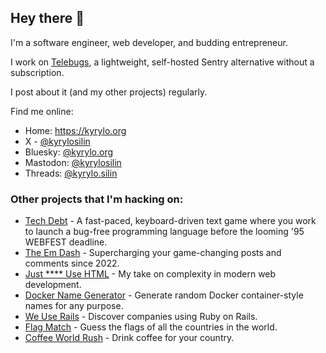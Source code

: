 ## Hey there 👋

I'm a software engineer, web developer, and budding entrepreneur.

I work on [Telebugs](https://telebugs.com), a lightweight, self-hosted Sentry alternative without a subscription.

I post about it (and my other projects) regularly.

Find me online:

- Home: https://kyrylo.org
- X - [@kyrylosilin](https://x.com/kyrylosilin)
- Bluesky: [@kyrylo.org](https://bsky.app/profile/kyrylo.org)
- Mastodon: [@kyrylosilin](https://mastodon.social/@kyrylosilin)
- Threads: [@kyrylo.silin](https://www.threads.com/@kyrylo.silin)</li>

### Other projects that I'm hacking on:

- [Tech Debt](https://techdebtgame.com) - A fast-paced, keyboard-driven text game where you work to launch a bug-free programming language before the looming '95 WEBFEST deadline.
- [The Em Dash](https://the-em-dash.com) - Supercharging your game-changing posts and comments since 2022.
- [Just **** Use HTML](https://justfuckingusehtml.com) - My take on complexity in modern web development.
- [Docker Name Generator](https://dockernamegenerator.com) - Generate random Docker container-style names for any purpose.
- [We Use Rails](https://weuserails.com) - Discover companies using Ruby on Rails.
- [Flag Match](https://flagmatch.com) - Guess the flags of all the countries in the world.
- [Coffee World Rush](https://coffeeworldrush.com) - Drink coffee for your country.
